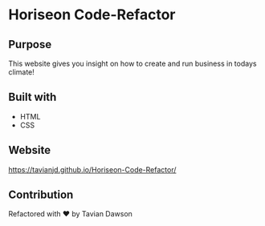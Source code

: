 # Horiseon Code-Refactor

## Purpose
This website gives you insight on how to create and run business in todays climate!

## Built with 
* HTML
* CSS

## Website
https://tavianjd.github.io/Horiseon-Code-Refactor/

## Contribution
Refactored with ❤️ by Tavian Dawson
